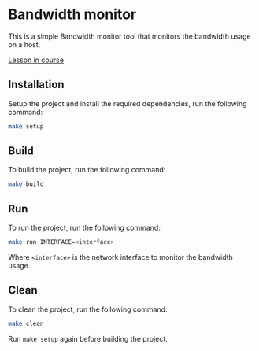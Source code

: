 # Bandwidth monitor

This is a simple Bandwidth monitor tool that monitors the bandwidth usage on a host.

[Lesson in course](https://codedeviate.github.io/aicollection/go-tools-port-scanner.html)

## Installation

Setup the project and install the required dependencies, run the following command:

```bash
make setup
```

## Build

To build the project, run the following command:

```bash
make build
```

## Run

To run the project, run the following command:

```bash
make run INTERFACE=<interface>
```

Where `<interface>` is the network interface to monitor the bandwidth usage.

## Clean

To clean the project, run the following command:

```bash
make clean
```

Run `make setup` again before building the project.
